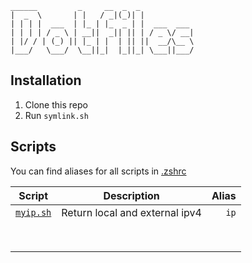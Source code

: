 ```
______         _     __  _  _            
|  _  \       | |   / _|(_)| |           
| | | |  ___  | |_ | |_  _ | |  ___  ___ 
| | | | / _ \ | __||  _|| || | / _ \/ __|
| |/ / | (_) || |_ | |  | || ||  __/\__ \
|___/   \___/  \__||_|  |_||_| \___||___/
```

## Installation

1. Clone this repo
2. Run ```symlink.sh```

## Scripts

You can find aliases for all scripts in [.zshrc](https://github.com/themadnesstony/dotfiles/blob/master/.zshrc)

|                            Script                            |          Description           |    Alias |
| :----------------------------------------------------------: | :----------------------------: | -------: |
| [`myip.sh`](https://github.com/themadnesstony/dotfiles/blob/master/scripts/myip.sh) | Return local and external ipv4 | ```ip``` |
|                                                              |                                |          |
|                                                              |                                |          |
|                                                              |                                |          |
|                                                              |                                |          |
|                                                              |                                |          |
|                                                              |                                |          |
|                                                              |                                |          |
|                                                              |                                |          |

